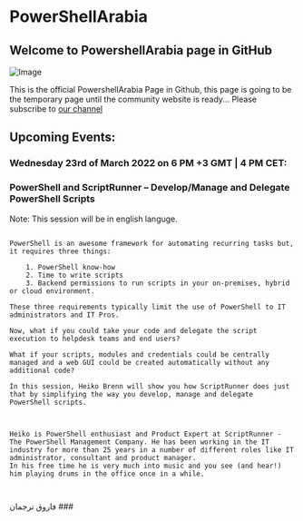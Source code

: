 # PowerShellArabia


## Welcome to PowershellArabia page in GitHub

![Image](https://yt3.ggpht.com/ytc/AKedOLTvNoNQsZhe84Re_Ac4TWxXL-N0BhOQqjoFKC1g=s600-c-k-c0x00ffffff-no-rj-rp-mo)


This is the official PowershellArabia Page in Github, this page is going to be the temporary page until the community website is ready...
Please subscribe to [our channel](https://www.youtube.com/channel/UCUVK90emEQqk1_JfQn0CBqQ)


## Upcoming Events:



### Wednesday 23rd of March 2022 on 6 PM +3 GMT | 4 PM CET:
### PowerShell and ScriptRunner – Develop/Manage and Delegate PowerShell Scripts

Note: This session will be in english languge.

```

PowerShell is an awesome framework for automating recurring tasks but, it requires three things:

    1. PowerShell know-how
    2. Time to write scripts
    3. Backend permissions to run scripts in your on-premises, hybrid or cloud environment.

These three requirements typically limit the use of PowerShell to IT administrators and IT Pros.

Now, what if you could take your code and delegate the script execution to helpdesk teams and end users?

What if your scripts, modules and credentials could be centrally managed and a web GUI could be created automatically without any additional code?

In this session, Heiko Brenn will show you how ScriptRunner does just that by simplifying the way you develop, manage and delegate PowerShell scripts.



Heiko is PowerShell enthusiast and Product Expert at ScriptRunner - The PowerShell Management Company. He has been working in the IT industry for more than 25 years in a number of different roles like IT administrator, consultant and product manager. 
In his free time he is very much into music and you see (and hear!) him playing drums in the office once in a while.



```

فاروق ترجمان ###

